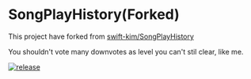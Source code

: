 ﻿# SongPlayHistory(Forked)

This project have forked from [swift-kim/SongPlayHistory](https://github.com/swift-kim/SongPlayHistory)

You shouldn't vote many downvotes as level you can't stil clear, like me.

[![release](https://img.shields.io/github/release/noguchii/SongPlayHistory.svg)](https://github.com/noguchii/SongPlayHistory/releases)
